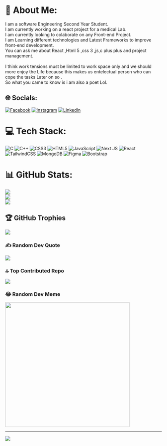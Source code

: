 # 💫 About Me:
I am a software  Engineering  Second Year Student. <br>I am currently working on a react project for a medical Lab.<br>I am currently looking to colaborate on any Front-end Project.<br>I am Learning different technologies and Latest Frameworks to improve front-end development.<br>You can ask me about React ,Html 5 ,css 3 ,js,c plus plus and project management.<br><br>I think work tensions must be limited to work space only and we should more enjoy the Life because this makes us entelectual person who can cope the tasks Later on so .<br>So what you came to know is i am also a poet Lol.<br>


## 🌐 Socials:
[![Facebook](https://img.shields.io/badge/Facebook-%231877F2.svg?logo=Facebook&logoColor=white)](https://facebook.com/Syedalikazmi2) [![Instagram](https://img.shields.io/badge/Instagram-%23E4405F.svg?logo=Instagram&logoColor=white)](https://instagram.com/TheSyedalikazmi) [![LinkedIn](https://img.shields.io/badge/LinkedIn-%230077B5.svg?logo=linkedin&logoColor=white)](https://linkedin.com/in/ali-kazmi-956865279) 

# 💻 Tech Stack:
![C](https://img.shields.io/badge/c-%2300599C.svg?style=for-the-badge&logo=c&logoColor=white) ![C++](https://img.shields.io/badge/c++-%2300599C.svg?style=for-the-badge&logo=c%2B%2B&logoColor=white) ![CSS3](https://img.shields.io/badge/css3-%231572B6.svg?style=for-the-badge&logo=css3&logoColor=white) ![HTML5](https://img.shields.io/badge/html5-%23E34F26.svg?style=for-the-badge&logo=html5&logoColor=white) ![JavaScript](https://img.shields.io/badge/javascript-%23323330.svg?style=for-the-badge&logo=javascript&logoColor=%23F7DF1E) ![Next JS](https://img.shields.io/badge/Next-black?style=for-the-badge&logo=next.js&logoColor=white) ![React](https://img.shields.io/badge/react-%2320232a.svg?style=for-the-badge&logo=react&logoColor=%2361DAFB) ![TailwindCSS](https://img.shields.io/badge/tailwindcss-%2338B2AC.svg?style=for-the-badge&logo=tailwind-css&logoColor=white) ![MongoDB](https://img.shields.io/badge/MongoDB-%234ea94b.svg?style=for-the-badge&logo=mongodb&logoColor=white) ![Figma](https://img.shields.io/badge/figma-%23F24E1E.svg?style=for-the-badge&logo=figma&logoColor=white) ![Bootstrap](https://img.shields.io/badge/bootstrap-%238511FA.svg?style=for-the-badge&logo=bootstrap&logoColor=white)
# 📊 GitHub Stats:
![](https://github-readme-stats.vercel.app/api?username=syedalikazmi1122&theme=dark&hide_border=false&include_all_commits=false&count_private=false)<br/>
![](https://github-readme-streak-stats.herokuapp.com/?user=syedalikazmi1122&theme=dark&hide_border=false)<br/>
![](https://github-readme-stats.vercel.app/api/top-langs/?username=syedalikazmi1122&theme=dark&hide_border=false&include_all_commits=false&count_private=false&layout=compact)

## 🏆 GitHub Trophies
![](https://github-profile-trophy.vercel.app/?username=syedalikazmi1122&theme=onedark&no-frame=false&no-bg=true&margin-w=4)

### ✍️ Random Dev Quote
![](https://quotes-github-readme.vercel.app/api?type=horizontal&theme=tokyonight)

### 🔝 Top Contributed Repo
![](https://github-contributor-stats.vercel.app/api?username=syedalikazmi1122&limit=5&theme=onedark&combine_all_yearly_contributions=true)

### 😂 Random Dev Meme
<img src='https://randommeme-five.vercel.app/' style="height: 400px;"/>

---
[![](https://visitcount.itsvg.in/api?id=syedalikazmi1122&icon=1&color=8)](https://visitcount.itsvg.in)

<!-- Proudly created with GPRM ( https://gprm.itsvg.in ) -->
